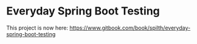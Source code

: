 # Everyday Spring Boot Testing

This project is now here: <https://www.gitbook.com/book/spilth/everyday-spring-boot-testing>
